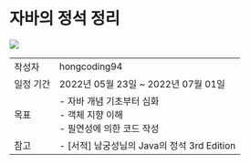 # 자바의 정석 정리 

<img src="http://image.kyobobook.co.kr/images/book/xlarge/032/x9788994492032.jpg">

<table>
  <tr>
    <td>작성자</td>
    <td>hongcoding94</td>
  </tr>
  <tr>
    <td>일정 기간</td>
    <td>2022년 05월 23일 ~ 2022년 07월 01일</td>
  </tr>
  <tr>
    <td>목표</td>
    <td>- 자바 개념 기초부터 심화<br/>- 객체 지향 이해<br/>- 필연성에 의한 코드 작성</td>
  </tr>
  <tr>
    <td>참고</td>
    <td> - [서적] 남궁성님의 Java의 정석 3rd Edition</td>
  </tr>
</table>
  
